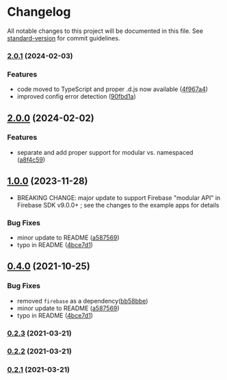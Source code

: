 # Changelog

All notable changes to this project will be documented in this file. See [standard-version](https://github.com/conventional-changelog/standard-version) for commit guidelines.

### [2.0.1](https://github.com/gregfenton/i18next-node-firestore-backend/compare/v2.0.0...v2.0.1) (2024-02-03)


### Features

* code moved to TypeScript and proper .d.js now available ([4f967a4](https://github.com/gregfenton/i18next-node-firestore-backend/commit/4f967a4074228799f231b8a3e388cf9213d30ef3))
* improved config error detection ([90fbd1a](https://github.com/gregfenton/i18next-node-firestore-backend/commit/90fbd1a2ef17aa5f4ffee9d01edf90f8c0cf815f))

## [2.0.0](https://github.com/gregfenton/i18next-node-firestore-backend/compare/v1.0.0...v2.0.0) (2024-02-02)


### Features

* separate and add proper support for modular vs. namespaced ([a8f4c59](https://github.com/gregfenton/i18next-node-firestore-backend/commit/a8f4c59b07c71002b8595fbb800ab6b5379f626f))

## [1.0.0](https://github.com/gregfenton/i18next-node-firestore-backend/compare/v0.2.3...v1.0.0) (2023-11-28)

* BREAKING CHANGE: major update to support Firebase "modular API" in Firebase SDK v9.0.0+ ; see the changes to the example apps for details


### Bug Fixes

* minor update to README ([a587569](https://github.com/gregfenton/i18next-node-firestore-backend/commit/a58756945e0e63bb7f7b73b533283cd703b494c8))
* typo in README ([4bce7d1](https://github.com/gregfenton/i18next-node-firestore-backend/commit/4bce7d1e69e6789089d925ac6aa3ccc56b303ec9))

## [0.4.0](https://github.com/gregfenton/i18next-node-firestore-backend/compare/v0.2.3...v0.4.0) (2021-10-25)


### Bug Fixes

* removed `firebase` as a dependency([bb58bbe](https://github.com/gregfenton/i18next-node-firestore-backend/commit/bb58bbe7325b0f08c34c82d91396cd641eab3835))
* minor update to README ([a587569](https://github.com/gregfenton/i18next-node-firestore-backend/commit/a58756945e0e63bb7f7b73b533283cd703b494c8))
* typo in README ([4bce7d1](https://github.com/gregfenton/i18next-node-firestore-backend/commit/4bce7d1e69e6789089d925ac6aa3ccc56b303ec9))

### [0.2.3](https://github.com/gregfenton/i18next-node-firestore-backend/compare/v0.2.2...v0.2.3) (2021-03-21)

### [0.2.2](https://github.com/gregfenton/i18next-node-firestore-backend/compare/v0.2.1...v0.2.2) (2021-03-21)

### [0.2.1](https://github.com/gregfenton/i18next-node-firestore-backend/compare/v0.2.0...v0.2.1) (2021-03-21)
